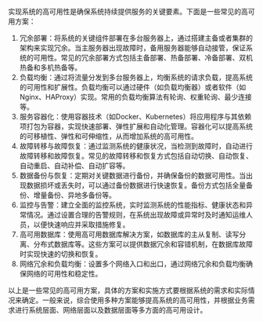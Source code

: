 实现系统的高可用性是确保系统持续提供服务的关键要素。下面是一些常见的高可用方案：

1. 冗余部署：将系统的关键组件部署在多台服务器上，通过搭建主备或者集群的架构来实现冗余。当主服务器出现故障时，备用服务器能够自动接管，保证系统的可用性。常见的冗余部署方式包括主备部署、热备部署、冷备部署、双机热备和多机热备等。
2. 负载均衡：通过将流量分发到多台服务器上，均衡系统的请求负载，提高系统的可用性和扩展性。负载均衡可以通过硬件（如负载均衡器）或者软件（如Nginx、HAProxy）实现。常用的负载均衡算法有轮询、权重轮询、最少连接等。
3. 服务容器化：使用容器技术（如Docker、Kubernetes）将应用程序与其依赖项打包为容器，实现快速部署、弹性扩展和自动化管理。容器化可以提高系统的可移植性、弹性和可伸缩性，从而增加系统的高可用性。
4. 故障转移与故障恢复：通过监测系统的健康状况，当检测到故障时，自动进行故障转移和故障恢复。常见的故障转移和恢复方式包括自动切换、自动恢复、自动重启、自动补偿、自动扩容等。
5. 数据备份与恢复：定期对关键数据进行备份，并确保备份的数据可用性。当出现数据损坏或丢失时，可以通过备份数据进行快速恢复。备份方式包括全量备份、增量备份、异地多备份等。
6. 监控与告警：建立全面的监控系统，实时监测系统的性能指标、健康状态和异常情况。通过设置合理的告警规则，在系统出现故障或异常时及时通知运维人员，以便快速响应并采取措施修复。
7. 高可用数据库：使用高可用数据库解决方案，如数据库的主从复制、读写分离、分布式数据库等。这些方案可以提供数据冗余和容错机制，在数据库故障时实现快速的切换和恢复。
8. 网络冗余和负载均衡：设置多个网络入口和出口，通过网络冗余和负载均衡确保网络的可用性和稳定性。

以上是一些常见的高可用方案，具体的方案和实施方式要根据系统的需求和实际情况来确定。一般来说，综合使用多种方案能够提高系统的高可用性，并根据业务需求进行系统层面、网络层面以及数据层面等多方面的高可用设计。
